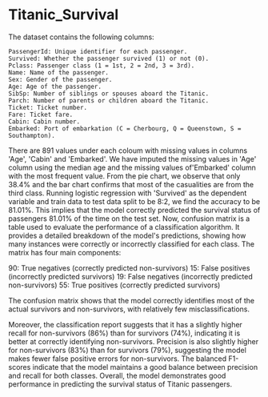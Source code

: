 # Titanic_Survival

The dataset contains the following columns:

    PassengerId: Unique identifier for each passenger.
    Survived: Whether the passenger survived (1) or not (0).
    Pclass: Passenger class (1 = 1st, 2 = 2nd, 3 = 3rd).
    Name: Name of the passenger.
    Sex: Gender of the passenger.
    Age: Age of the passenger.
    SibSp: Number of siblings or spouses aboard the Titanic.
    Parch: Number of parents or children aboard the Titanic.
    Ticket: Ticket number.
    Fare: Ticket fare.
    Cabin: Cabin number.
    Embarked: Port of embarkation (C = Cherbourg, Q = Queenstown, S = Southampton).

There are 891 values under each coloum with missing values in columns 'Age', 'Cabin' and 'Embarked'. We have imputed the missing values in 'Age' column using the median age and the missing values of'Embarked' column with the most frequent value. 
From the pie chart, we observe that only 38.4% and the bar chart confirms that most of the casualities are from the third class. 
Running logistic regression with 'Survived' as the dependent variable and train data to test data split to be 8:2, we find the accuracy to be 81.01%. This implies that the model correctly predicted the survival status of passengers 81.01% of the time on the test set.
Now, confusion matrix is a table used to evaluate the performance of a classification algorithm. It provides a detailed breakdown of the model's predictions, showing how many instances were correctly or incorrectly classified for each class. The matrix has four main components:
   
90: True negatives (correctly predicted non-survivors)
15: False positives (incorrectly predicted survivors)
19: False negatives (incorrectly predicted non-survivors)
55: True positives (correctly predicted survivors)

The confusion matrix shows that the model correctly identifies most of the actual survivors and non-survivors, with relatively few misclassifications.

Moreover, the classification report suggests that it has a slightly higher recall for non-survivors (86%) than for survivors (74%), indicating it is better at correctly identifying non-survivors.
Precision is also slightly higher for non-survivors (83%) than for survivors (79%), suggesting the model makes fewer false positive errors for non-survivors.
The balanced F1-scores indicate that the model maintains a good balance between precision and recall for both classes.
Overall, the model demonstrates good performance in predicting the survival status of Titanic passengers.
